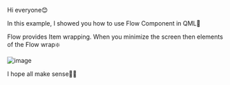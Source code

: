 Hi everyone😊

In this example, I showed you how to use Flow Component in QML🚐

Flow provides Item wrapping. When you minimize the screen then elements of the Flow wrap❇️

![image](https://github.com/fatmazayrek/Qt_Quick_and_QML_for_Beginners/assets/91613858/3b6c94a4-3891-4fdf-b64c-be2c56d158fb)

I hope all make sense👩‍🏫
